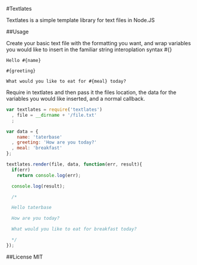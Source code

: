 #Textlates

Textlates is a simple template library for text files in Node.JS

##Usage

Create your basic text file with the formatting you want, and wrap variables you would like to insert in the familiar string interoplation syntax #{}

```
Hello #{name}

#{greeting}

What would you like to eat for #{meal} today?
```

Require in textlates and then pass it the files location, the data for the variables you would like inserted, and a normal callback.

```javascript
var textlates = require('textlates')
  , file = __dirname + '/file.txt'
  ;

var data = {
    name: 'taterbase'
  , greeting: 'How are you today?'
  , meal: 'breakfast'
};

textlates.render(file, data, function(err, result){
  if(err)
    return console.log(err);

  console.log(result);

  /*

  Hello taterbase

  How are you today?

  What would you like to eat for breakfast today?

  */
});
```

##License
MIT
